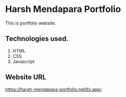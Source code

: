 # Harsh Mendapara Portfolio
 This is portfolio website.

 ## Technologies used.
 1) HTML
 2) CSS
 3) Javascript

## Website URL
https://harsh-mendapara-portfolio.netlify.app/